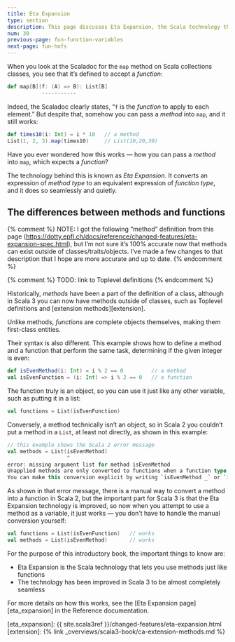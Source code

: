 ```yaml
---
title: Eta Expansion
type: section
description: This page discusses Eta Expansion, the Scala technology that automatically and transparently converts methods into functions.
num: 30
previous-page: fun-function-variables
next-page: fun-hofs
---
```



When you look at the Scaladoc for the `map` method on Scala collections classes, you see that it’s defined to accept a *function*:

```scala
def map[B](f: (A) => B): List[B]
           -----------
```

Indeed, the Scaladoc clearly states, “`f` is the *function* to apply to each element.”
But despite that, somehow you can pass a *method* into `map`, and it still works:

```scala
def times10(i: Int) = i * 10   // a method
List(1, 2, 3).map(times10)     // List(10,20,30)
```

Have you ever wondered how this works — how you can pass a *method* into `map`, which expects a *function*?

The technology behind this is known as *Eta Expansion*.
It converts an expression of *method type* to an equivalent expression of *function type*, and it does so seamlessly and quietly.



## The differences between methods and functions

{% comment %}
NOTE: I got the following “method” definition from this page (https://dotty.epfl.ch/docs/reference/changed-features/eta-expansion-spec.html), but I’m not sure it’s 100% accurate now that methods can exist outside of classes/traits/objects.
I’ve made a few changes to that description that I hope are more accurate and up to date.
{% endcomment %}


{% comment %}
TODO: link to Toplevel definitions
{% endcomment %}

Historically, *methods* have been a part of the definition of a class, although in Scala 3 you can now have methods outside of classes, such as Toplevel definitions and [extension methods][extension].

Unlike methods, *functions* are complete objects themselves, making them first-class entities.

Their syntax is also different.
This example shows how to define a method and a function that perform the same task, determining if the given integer is even:

```scala
def isEvenMethod(i: Int) = i % 2 == 0         // a method
val isEvenFunction = (i: Int) => i % 2 == 0   // a function
```

The function truly is an object, so you can use it just like any other variable, such as putting it in a list:

```scala
val functions = List(isEvenFunction)
```

Conversely, a method technically isn’t an object, so in Scala 2 you couldn’t put a method in a `List`, at least not directly, as shown in this example:

```scala
// this example shows the Scala 2 error message
val methods = List(isEvenMethod)
                   ^
error: missing argument list for method isEvenMethod
Unapplied methods are only converted to functions when a function type is expected.
You can make this conversion explicit by writing `isEvenMethod _` or `isEvenMethod(_)` instead of `isEvenMethod`.
```

As shown in that error message, there is a manual way to convert a method into a function in Scala 2, but the important part for Scala 3 is that the Eta Expansion technology is improved, so now when you attempt to use a method as a variable, it just works — you don’t have to handle the manual conversion yourself:

```scala
val functions = List(isEvenFunction)   // works
val methods = List(isEvenMethod)       // works
```

For the purpose of this introductory book, the important things to know are:

- Eta Expansion is the Scala technology that lets you use methods just like functions
- The technology has been improved in Scala 3 to be almost completely seamless

For more details on how this works, see the [Eta Expansion page][eta_expansion] in the Reference documentation.



[eta_expansion]: {{ site.scala3ref }}/changed-features/eta-expansion.html
[extension]: {% link _overviews/scala3-book/ca-extension-methods.md %}
